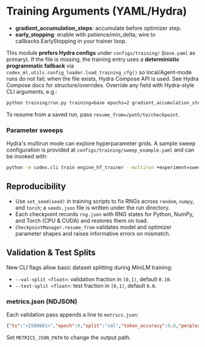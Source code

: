 <!-- BEGIN: CODEX_TRAIN_ARGS_DOC -->

# Training Arguments (YAML/Hydra)

- **gradient_accumulation_steps**: accumulate before optimizer step.
- **early_stopping**: enable with patience/min_delta; wire to callbacks.EarlyStopping in your trainer loop.

This module **prefers Hydra configs** under `configs/training/` (`base.yaml` as primary). If the file is missing, the training entry uses a **deterministic programmatic fallback** via `codex_ml.utils.config_loader.load_training_cfg()` so local/Agent-mode runs do not fail; when the file exists, Hydra Compose API is used. See Hydra Compose docs for structure/overrides.
Override any field with Hydra-style CLI arguments, e.g.:

```bash
python training/run.py training=base epochs=2 gradient_accumulation_steps=4
```

To resume from a saved run, pass `resume_from=/path/to/checkpoint`.

### Parameter sweeps

Hydra's multirun mode can explore hyperparameter grids. A sample sweep
configuration is provided at `configs/training/sweep_example.yaml` and can be
invoked with:

```bash
python -m codex.cli train engine_hf_trainer --multirun +experiment=sweep_example
```

## Reproducibility

- Use `set_seed(seed)` in training scripts to fix RNGs across `random`, `numpy`, and `torch`; a `seeds.json` file is written under the run directory.
- Each checkpoint records `rng.json` with RNG states for Python, NumPy, and Torch (CPU & CUDA) and restores them on load.
- `CheckpointManager.resume_from` validates model and optimizer parameter shapes and raises informative errors on mismatch.

## Validation & Test Splits

New CLI flags allow basic dataset splitting during MiniLM training:

- `--val-split <float>`: validation fraction in `[0,1)`, default `0.10`.
- `--test-split <float>`: test fraction in `[0,1)`, default `0.0`.

### metrics.json (NDJSON)

Each validation pass appends a line to `metrics.json`:

```json
{"ts":"<ISO8601>","epoch":0,"split":"val","token_accuracy":0.0,"perplexity":1.0,"config_hash":"<sha256>"}
```

Set `METRICS_JSON_PATH` to change the output path.
